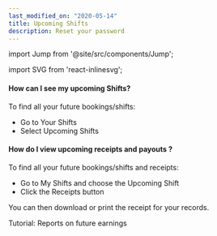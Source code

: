 ```yaml
---
last_modified_on: "2020-05-14"
title: Upcoming Shifts
description: Reset your password
---
```


import Jump from '@site/src/components/Jump';

import SVG from 'react-inlinesvg';


#### How can I see my upcoming Shifts?
To find all your future bookings/shifts:

* Go to Your Shifts
* Select Upcoming Shifts

#### How do I view upcoming receipts and payouts ?
To find all your future bookings/shifts and receipts:

* Go to My Shifts and choose the Upcoming Shift
* Click the Receipts button

You can then download or print the receipt for your records.


<Jump to="/guides/advanced/notifications/">Tutorial: Reports on future earnings</Jump>
